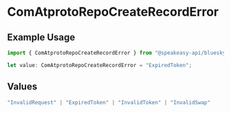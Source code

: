 # ComAtprotoRepoCreateRecordError

## Example Usage

```typescript
import { ComAtprotoRepoCreateRecordError } from "@speakeasy-api/bluesky/models/errors";

let value: ComAtprotoRepoCreateRecordError = "ExpiredToken";
```

## Values

```typescript
"InvalidRequest" | "ExpiredToken" | "InvalidToken" | "InvalidSwap"
```